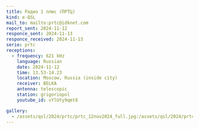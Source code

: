```yaml
---
title: Радио 1 плюс (ПРТЦ)
kind: e-QSL
mail_to: mailto:prtc@idknet.com
report_sent: 2024-11-12
responce_sent: 2024-11-13
responce_received: 2024-11-13
serie: prtc
receptions:
  - frequency: 621 kHz
    language: Russian
    date: 2024-11-12
    time: 13.53-14.23
    location: Moscow, Russia (inside city)
    receiver: BELKA
    antenna: telescopic
    station: grigoriopol
    youtube_id: vYlUty9qmt8

gallery:
  - /assets/qsl/2024/prtc/prtc_12nov2024_full.jpg:/assets/qsl/2024/prtc/prtc_12nov2024_small.jpg
---
```

